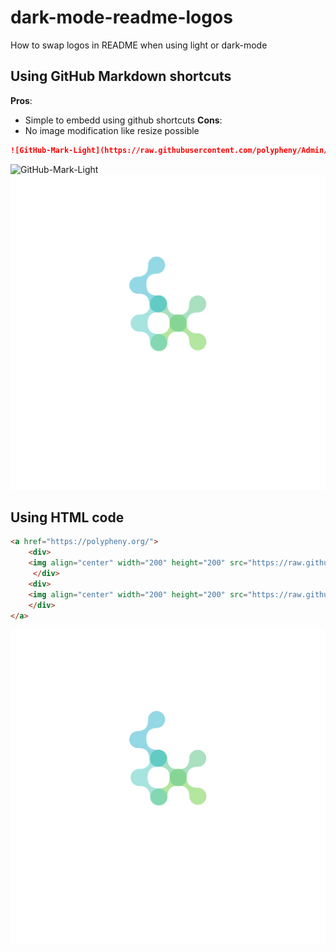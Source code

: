 # dark-mode-readme-logos
How to swap logos in README when using light or dark-mode 

## Using GitHub Markdown shortcuts
**Pros**:
* Simple to embedd using github shortcuts
**Cons**:
* No image modification like resize possible
```markdown
![GitHub-Mark-Light](https://raw.githubusercontent.com/polypheny/Admin/master/Logo/logo-transparent.png#gh-light-mode-only)![GitHub-Mark-Dark](https://raw.githubusercontent.com/polypheny/Admin/master/Logo/logo-white-text.png#gh-dark-mode-only)
```
![GitHub-Mark-Light](https://raw.githubusercontent.com/polypheny/Admin/master/Logo/logo-transparent.png#gh-light-mode-only)![GitHub-Mark-Dark](https://raw.githubusercontent.com/polypheny/Admin/master/Logo/logo-white-text.png#gh-dark-mode-only)


## Using HTML code

```html
<a href="https://polypheny.org/">
    <div>
    <img align="center" width="200" height="200" src="https://raw.githubusercontent.com/polypheny/Admin/master/Logo/logo-transparent.png#gh-light-mode-only" alt="Resume application project app icon">
     </div>
    <div>
    <img align="center" width="200" height="200" src="https://raw.githubusercontent.com/polypheny/Admin/master/Logo/logo-white-text.png#gh-dark-mode-only" alt="Resume application project app icon">
    </div>
</a>
```


<picture>
  <source 
    srcset="https://raw.githubusercontent.com/polypheny/Admin/master/Logo/logo-transparent.png" 
    media="(prefers-color-scheme: dark)">
  <a href="https://polypheny.org/">
    <img src="https://raw.githubusercontent.com/polypheny/Admin/master/Logo/logo-white-text.png">
   </a>
</picture>

<!--
<a href="https://polypheny.org/">

    <img align="center" width="200" height="200" src="https://raw.githubusercontent.com/polypheny/Admin/master/Logo/logo-transparent.png#gh-light-mode-only" alt="Resume application project app icon">

    <img  align="center" width="200" height="200" src="https://raw.githubusercontent.com/polypheny/Admin/master/Logo/logo-white-text.png#gh-dark-mode-only" alt="Resume application project app icon">

</a>
-->

